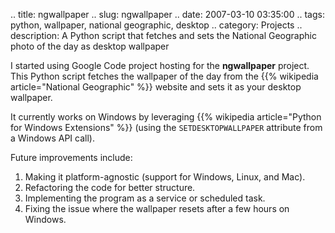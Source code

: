 .. title: ngwallpaper
.. slug: ngwallpaper
.. date: 2007-03-10 03:35:00
.. tags: python, wallpaper, national geographic, desktop
.. category: Projects
.. description: A Python script that fetches and sets the National Geographic photo of the day as desktop wallpaper

I started using Google Code project hosting for the **ngwallpaper** project.
This Python script fetches the wallpaper of the day from the {{% wikipedia article="National Geographic" %}}
website and sets it as your desktop wallpaper.

It currently works on Windows by leveraging {{% wikipedia article="Python for Windows Extensions" %}} (using the `SETDESKTOPWALLPAPER` attribute from a Windows API call).

Future improvements include:
1. Making it platform-agnostic (support for Windows, Linux, and Mac).
2. Refactoring the code for better structure.
3. Implementing the program as a service or scheduled task.
4. Fixing the issue where the wallpaper resets after a few hours on Windows.
